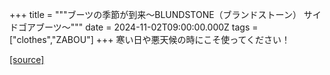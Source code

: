 +++
title = """ブーツの季節が到来～BLUNDSTONE（ブランドストーン） サイドゴアブーツ～"""
date = 2024-11-02T09:00:00.000Z
tags = ["clothes","ZABOU"]
+++
寒い日や悪天候の時にこそ使ってください！

[[source]](https://zabou.org/2024/11/02/311662/)
